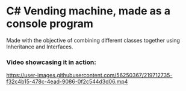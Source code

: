 # C# Vending machine, made as a console program   
Made with the objective of combining different classes together using Inheritance and Interfaces.   


### Video showcasing it in action:  
https://user-images.githubusercontent.com/56250367/219712735-f32c4b15-478c-4ead-9086-0f2c544d3d06.mp4


